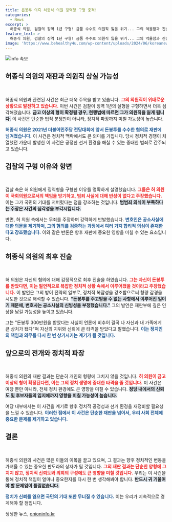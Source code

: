 ```yaml
---
title: 돈봉투 의혹 허종식 의원 징역형 구형 충격!
categories:
  - News
excerpt: >
  허종식 의원, 검찰의 징역 1년 구형! 금품 수수로 의원직 잃을 위기... 그의 억울함과 진실은 무엇인가? 발언에 뜨거운 감정이 담긴 재판 현장, 클릭해 알아보세요.
feature_text: >
  허종식 의원, 검찰의 징역 1년 구형! 금품 수수로 의원직 잃을 위기... 그의 억울함과 진실은 무엇인가? 발언에 뜨거운 감정이 담긴 재판 현장, 클릭해 알아보세요.
image: 'https://www.behealthy4u.com/wp-content/uploads/2024/06/koreanews.jpg'
---
```


<p><img src="https://www.behealthy4u.com/wp-content/uploads/2024/06/koreanews.jpg" alt="info 속보" /></p>

<h2 data-ke-size="size26">허종식 의원의 재판과 의원직 상실 가능성</h2>

<p data-ke-size="size16">&nbsp;</p>

<p>허종식 의원과 관련된 사건은 최근 더욱 주목을 받고 있습니다. <b><span style="color: #ee2323;">그의 의원직이 위태로운 상황으로 발전하고 있습니다.</span></b> 이번 사건은 검찰이 징역 1년의 실형을 구형하면서 더욱 심각해졌습니다. <b><span style="background-color: #21538527;">금고 이상의 형이 확정될 경우, 현행법에 따르면 그가 의원직을 잃게 됩니다.</span></b> 이 사건은 단순한 법적 분쟁만이 아니라, 정치적 파장까지 미칠 가능성이 높습니다. </p>

<p><b><span style="color: #1a5490;">허종식 의원은 2021년 더불어민주당 전당대회에 앞서 돈봉투를 수수한 혐의로 재판에 넘겨졌습니다.</span></b> 이 사건은 정치적 맥락에서도 큰 의미를 가집니다. 당시 정치적 경쟁이 치열했던 가운데 발생한 이 사건은 공정한 선거 환경을 해칠 수 있는 중대한 범죄로 간주되고 있습니다.</p>

<h2 data-ke-size="size26">검찰의 구형 이유와 항변</h2>

<p data-ke-size="size16">&nbsp;</p>

<p>검찰 측은 허 의원에게 징역형을 구형한 이유를 명확하게 설명했습니다. <b><span style="color: #ee2323;">그들은 허 의원이 국회의원으로서의 책임을 방기하고, 범죄 사실에 대해 반성이 없다고 주장했습니다.</span></b> 이는 그가 국민의 기대를 저버렸다는 점을 강조하는 것입니다. <b><span style="background-color: #21538527;">범범죄 의식이 부족하다는 주장은 사건의 심각성을 부각시킵니다.</span></b> </p>

<p>반면, 허 의원 측에서는 무죄를 주장하며 강력하게 반발했습니다. <b><span style="color: #1a5490;">변호인은 공소사실에 대한 의문을 제기하며, 그의 혐의를 검증하는 과정에서 여러 가지 합리적 의심이 존재한다고 강조했습니다.</span></b> 이와 같은 반론은 향후 재판에 중요한 영향을 미칠 수 있는 요소입니다.</p>

<h2 data-ke-size="size26">허종식 의원의 최후 진술</h2>

<p data-ke-size="size16">&nbsp;</p>

<p>허 의원은 자신의 혐의에 대해 감정적으로 최후 진술을 하였습니다. <b><span style="color: #ee2323;">그는 자신이 돈봉투를 받았다면, 이는 필연적으로 복잡한 정치적 상황 속에서 이루어졌을 것이라고 주장했습니다.</span></b> 이 발언은 그의 방어 전략의 일부로, 정치적 복잡성을 강조함으로써 형량 감경을 시도한 것으로 해석할 수 있습니다. <b><span style="background-color: #21538527;">“돈봉투를 주고받을 수 없는 사항에서 이루어진 일이기 때문에, 변호사는 공소사실의 신빙성을 부정했습니다."</span></b> 그의 발언은 재판부에 깊은 인상을 남길 가능성을 높이고 있습니다.</p>

<p>그는 "돈봉투 300만원을 받았다는 사실이 언론에 비추어 결국 나 자신과 내 가족에게 큰 상처가 됐다"며 자신의 지위와 신뢰에 큰 타격을 받았다고 말했습니다. <b><span style="color: #1a5490;">이는 정치인의 책임과 의무를 다시 한 번 상기시키는 계기가 될 것입니다.</span></b>  </p>

<h2 data-ke-size="size26">앞으로의 전개와 정치적 파장</h2>

<p data-ke-size="size16">&nbsp;</p>

<p>허종식 의원의 재판 결과는 단순히 개인의 형량에 그치지 않을 것입니다. <b><span style="color: #ee2323;">허 의원이 금고 이상의 형이 확정된다면, 이는 그의 정치 생명에 중대한 타격을 줄 것입니다.</span></b> 이 사건은 여당 뿐만 아니라, 전체 정치 환경에도 큰 영향을 미칠 수 있습니다. <b><span style="background-color: #21538527;">정당 내에서의 신뢰도 및 후보자들의 입지에까지 영향을 미칠 가능성이 높습니다.</span></b> </p>

<p>여당 내부에서는 이 사건을 계기로 향후 정치적 공정성과 선거 환경을 재정비할 필요성을 느낄 수 있습니다. <b><span style="color: #1a5490;">이러한 점에서 이 사건은 단순한 재판을 넘어서, 우리 사회 전체에 중요한 문제를 제기하고 있습니다.</span></b> </p>

<h2 data-ke-size="size26">결론</h2>

<p data-ke-size="size16">&nbsp;</p>

<p>허종식 의원의 사건은 많은 이들의 이목을 끌고 있으며, 그 결과는 향후 정치적인 변동을 가져올 수 있는 중요한 판도라의 상자가 될 것입니다. <b><span style="color: #ee2323;">그의 재판 결과는 단순한 양형에 그치지 않고, 정치적 신뢰도와 의회의 구성에도 큰 영향을 미칠 것입니다.</span></b> 우리는 이 사건을 통해 정치적 책임이 얼마나 중요한지를 다시 한 번 생각해봐야 합니다. <b><span style="background-color: #21538527;">반드시 귀 기울여야 할 문제임이 틀림없습니다.</span></b> </p>

<p><b><span style="color: #1a5490;">정치가 신뢰를 잃으면 국민의 기대 또한 무너질 수 있습니다.</span></b> 이는 우리가 지속적으로 경계해야 할 점입니다.</p>
생생한 뉴스, <a href="https://onioninfo.kr" rel="dofollow">onioninfo.kr</a>


